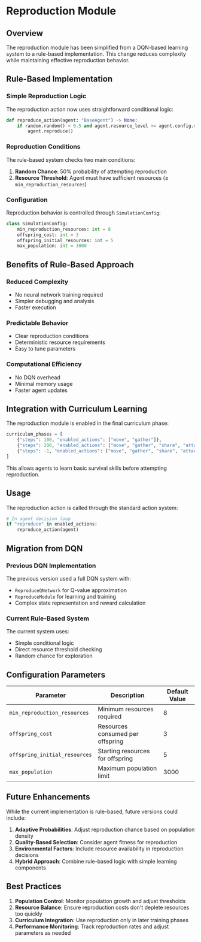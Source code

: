 # Reproduction Module

## Overview

The reproduction module has been simplified from a DQN-based learning system to a rule-based implementation. This change reduces complexity while maintaining effective reproduction behavior.

## Rule-Based Implementation

### Simple Reproduction Logic

The reproduction action now uses straightforward conditional logic:

```python
def reproduce_action(agent: "BaseAgent") -> None:
    if random.random() < 0.5 and agent.resource_level >= agent.config.min_reproduction_resources:
        agent.reproduce()
```

### Reproduction Conditions

The rule-based system checks two main conditions:

1. **Random Chance**: 50% probability of attempting reproduction
2. **Resource Threshold**: Agent must have sufficient resources (≥ `min_reproduction_resources`)

### Configuration

Reproduction behavior is controlled through `SimulationConfig`:

```python
class SimulationConfig:
    min_reproduction_resources: int = 8
    offspring_cost: int = 3
    offspring_initial_resources: int = 5
    max_population: int = 3000
```

## Benefits of Rule-Based Approach

### Reduced Complexity
- No neural network training required
- Simpler debugging and analysis
- Faster execution

### Predictable Behavior
- Clear reproduction conditions
- Deterministic resource requirements
- Easy to tune parameters

### Computational Efficiency
- No DQN overhead
- Minimal memory usage
- Faster agent updates

## Integration with Curriculum Learning

The reproduction module is enabled in the final curriculum phase:

```python
curriculum_phases = [
    {"steps": 100, "enabled_actions": ["move", "gather"]},
    {"steps": 200, "enabled_actions": ["move", "gather", "share", "attack"]},
    {"steps": -1, "enabled_actions": ["move", "gather", "share", "attack", "reproduce"]}
]
```

This allows agents to learn basic survival skills before attempting reproduction.

## Usage

The reproduction action is called through the standard action system:

```python
# In agent decision loop
if "reproduce" in enabled_actions:
    reproduce_action(agent)
```

## Migration from DQN

### Previous DQN Implementation

The previous version used a full DQN system with:
- `ReproduceQNetwork` for Q-value approximation
- `ReproduceModule` for learning and training
- Complex state representation and reward calculation

### Current Rule-Based System

The current system uses:
- Simple conditional logic
- Direct resource threshold checking
- Random chance for exploration

## Configuration Parameters

| Parameter | Description | Default Value |
|-----------|-------------|---------------|
| `min_reproduction_resources` | Minimum resources required | 8 |
| `offspring_cost` | Resources consumed per offspring | 3 |
| `offspring_initial_resources` | Starting resources for offspring | 5 |
| `max_population` | Maximum population limit | 3000 |

## Future Enhancements

While the current implementation is rule-based, future versions could include:

1. **Adaptive Probabilities**: Adjust reproduction chance based on population density
2. **Quality-Based Selection**: Consider agent fitness for reproduction
3. **Environmental Factors**: Include resource availability in reproduction decisions
4. **Hybrid Approach**: Combine rule-based logic with simple learning components

## Best Practices

1. **Population Control**: Monitor population growth and adjust thresholds
2. **Resource Balance**: Ensure reproduction costs don't deplete resources too quickly
3. **Curriculum Integration**: Use reproduction only in later training phases
4. **Performance Monitoring**: Track reproduction rates and adjust parameters as needed 